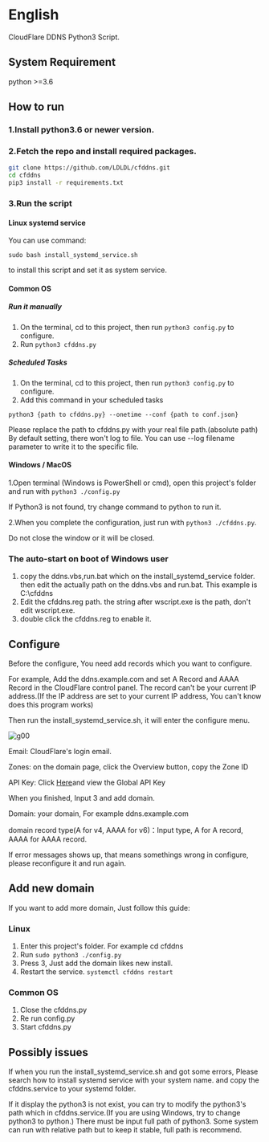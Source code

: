 # English

CloudFlare DDNS Python3 Script.

## System Requirement

python >=3.6

## How to run

### 1.Install python3.6 or newer version.

### 2.Fetch the repo and install required packages.

```bash
git clone https://github.com/LDLDL/cfddns.git
cd cfddns
pip3 install -r requirements.txt
```
### 3.Run the script

#### Linux systemd service

You can use command: 

`sudo bash install_systemd_service.sh`

to install this script and set it as system service.

#### Common OS

##### Run it manually

1. On the terminal, cd to this project, then run `python3 config.py` to configure.  
2. Run `python3 cfddns.py`

##### Scheduled Tasks

1. On the terminal, cd to this project, then run `python3 config.py` to configure.  
2. Add this command in your scheduled tasks

`python3 {path to cfddns.py} --onetime --conf {path to conf.json}`

Please replace the path to cfddns.py with your real file path.(absolute path)
By default setting, there won't log to file. You can use --log filename parameter to write it to the specific file.

#### Windows / MacOS 

1.Open terminal (Windows is PowerShell or cmd), open this project's folder and run with `python3 ./config.py`

If Python3 is not found, try change command to python to run it.

2.When you complete the configuration, just run with `python3 ./cfddns.py`.

Do not close the window or it will be closed.

### The auto-start on boot of Windows user

1. copy the ddns.vbs,run.bat which on the install_systemd_service folder. then edit the actually path on the ddns.vbs and run.bat. This example is C:\cfddns
2. Edit the cfddns.reg path. the string after wscript.exe is the path, don't edit wscript.exe.
3. double click the cfddns.reg to enable it.

## Configure

Before the configure, You need add records which you want to configure.

For example, Add the ddns.example.com and set A Record and AAAA Record in the CloudFlare control panel. The record can't be your current IP address.(If the IP address are set to your current IP address, You can't know does this program works)

Then run the install_systemd_service.sh, it will enter the configure menu.

![g00](https://user-images.githubusercontent.com/81149482/129917531-d499ae47-79ab-44b0-910b-e1f2a98fc68c.png)

Email: CloudFlare's login email.

Zones: on the domain page, click the Overview button, copy the Zone ID

API Key: Click [Here](https://dash.cloudflare.com/profile/api-tokens)and view the Global API Key

When you finished, Input 3 and add domain.

Domain: your domain, For example ddns.example.com

domain record type(A for v4, AAAA for v6)：Input type, A for A record, AAAA for AAAA record.

If error messages shows up, that means somethings wrong in configure, please reconfigure it and run again.

## Add new domain

If you want to add more domain, Just follow this guide:

### Linux

1. Enter this project's folder. For example cd cfddns
2. Run `sudo python3 ./config.py`
3. Press 3, Just add the domain likes new install.
4. Restart the service. `systemctl cfddns restart`

### Common OS

1. Close the cfddns.py
2. Re run config.py
3. Start cfddns.py

## Possibly issues

If when you run the install_systemd_service.sh and got some errors, Please search how to install systemd service with your system name. and copy the cfddns.service to your systemd folder.

If it display the python3 is not exist, you can try to modify the python3's path which in cfddns.service.(If you are using Windows, try to change python3 to python.) There must be input full path of python3. Some system can run with relative path but to keep it stable, full path is recommend.
